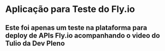 # Aplicação para Teste do Fly.io
## Este foi apenas um teste na plataforma para deploy de APIs Fly.io acompanhando o video do Tulio da Dev Pleno